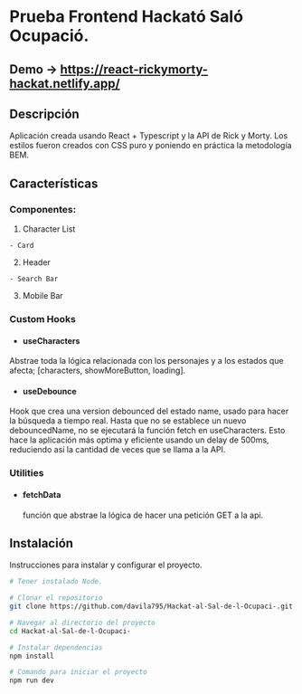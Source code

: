 # Prueba Frontend Hackató Saló Ocupació.
## Demo -> https://react-rickymorty-hackat.netlify.app/
## Descripción

Aplicación creada usando React + Typescript y la API de Rick y Morty. Los estilos fueron creados con CSS puro y poniendo en práctica la metodología BEM.

## Características

### Componentes:

  1. Character List

    - Card

  2. Header

    - Search Bar

  3. Mobile Bar

### Custom Hooks

- #### useCharacters
Abstrae toda la lógica relacionada con los personajes y a los estados que afecta; [characters, showMoreButton, loading].

- #### useDebounce
Hook que crea una version debounced del estado name, usado para hacer la búsqueda a tiempo real. Hasta que no se establece un nuevo debouncedName, no se ejecutará la función fetch en useCharacters. Esto hace la aplicación más optima y eficiente usando un delay de 500ms, reduciendo así la cantidad de veces que se llama a la API.

### Utilities
  - #### fetchData
    función que abstrae la lógica de hacer una petición GET a la api.

## Instalación

Instrucciones para instalar y configurar el proyecto.

```bash
# Tener instalado Node.

# Clonar el repositorio
git clone https://github.com/davila795/Hackat-al-Sal-de-l-Ocupaci-.git

# Navegar al directorio del proyecto
cd Hackat-al-Sal-de-l-Ocupaci-

# Instalar dependencias
npm install

# Comando para iniciar el proyecto
npm run dev
```
